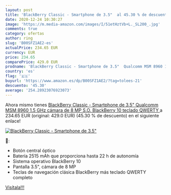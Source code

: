 ```yaml
---
layout: post
title: 'BlackBerry Classic - Smartphone de 3.5"  al 45.30 % de descuento'
date: 2020-12-24 10:30:27
image: 'https://m.media-amazon.com/images/I/51etHztVb+L._SL200_.jpg'
comments: true
category: ofertas
author: ring
slug: 'B00SFZ1AE2-es'
actualPrice: 234.65 EUR
currency: EUR
price: 234.65
comparePrice: 429.0 EUR
prodname: 'BlackBerry Classic - Smartphone de 3.5"  Qualcomm MSM 8960 1.5 GHz  cámara de 8 MP  S.O. BlackBerry 10  teclado QWERTY '
country: 'es'
flag: '🇪🇸'
buyurl: 'https://www.amazon.es/dp/B00SFZ1AE2/?tag=tolees-21'
descuento: '45.30'
average: '254.28923076923073'
---
```


Ahora mismo tienes [BlackBerry Classic - Smartphone de 3.5"  Qualcomm MSM 8960 1.5 GHz  cámara de 8 MP  S.O. BlackBerry 10  teclado QWERTY ](https://www.amazon.es/dp/B00SFZ1AE2/?tag=tolees-21) a 234.65 EUR (original: 429.0 EUR) (45.30 %  de descuento) en el siguiente enlace!

[![BlackBerry Classic - Smartphone de 3.5" ](https://m.media-amazon.com/images/I/51etHztVb+L._SL200_.jpg)](https://www.amazon.es/dp/B00SFZ1AE2/?tag=tolees-21)

🔎:

- Botón central óptico
- Batería 2515 mAh que proporciona hasta 22 h de autonomía
- Sistema operativo BlackBerry 10
- Pantalla 3.5", cámara de 8 MP
- Teclas de navegación clásica BlackBerry más teclado QWERTY completo

[Visítala!!!](https://www.amazon.es/dp/B00SFZ1AE2/?tag=tolees-21)
